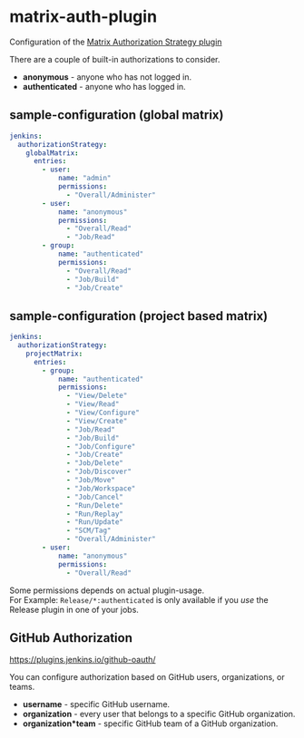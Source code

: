 # matrix-auth-plugin

Configuration of the [Matrix Authorization Strategy plugin](https://plugins.jenkins.io/matrix-auth)

There are a couple of built-in authorizations to consider.

- **anonymous** - anyone who has not logged in.
- **authenticated** - anyone who has logged in.

## sample-configuration (global matrix)

```yaml
jenkins:
  authorizationStrategy:
    globalMatrix:
      entries:
        - user:
            name: "admin"
            permissions:
              - "Overall/Administer"
        - user:
            name: "anonymous"
            permissions:
              - "Overall/Read"
              - "Job/Read"
        - group:
            name: "authenticated"
            permissions:
              - "Overall/Read"
              - "Job/Build"
              - "Job/Create"
```


## sample-configuration (project based matrix)

```yaml
jenkins:
  authorizationStrategy:
    projectMatrix:
      entries:
        - group:
            name: "authenticated"
            permissions:
              - "View/Delete"
              - "View/Read"
              - "View/Configure"
              - "View/Create"
              - "Job/Read"
              - "Job/Build"
              - "Job/Configure"
              - "Job/Create"
              - "Job/Delete"
              - "Job/Discover"
              - "Job/Move"
              - "Job/Workspace"
              - "Job/Cancel"
              - "Run/Delete"
              - "Run/Replay"
              - "Run/Update"
              - "SCM/Tag"
              - "Overall/Administer"
        - user:
            name: "anonymous"
            permissions:
              - "Overall/Read"
```

Some permissions depends on actual plugin-usage.  
For Example: `Release/*:authenticated` is only available if you _use_ the Release plugin in one of your jobs.

## GitHub Authorization

https://plugins.jenkins.io/github-oauth/

You can configure authorization based on GitHub users, organizations, or teams.

- **username** - specific GitHub username.
- **organization** - every user that belongs to a specific GitHub organization.
- **organization*team** - specific GitHub team of a GitHub organization.
